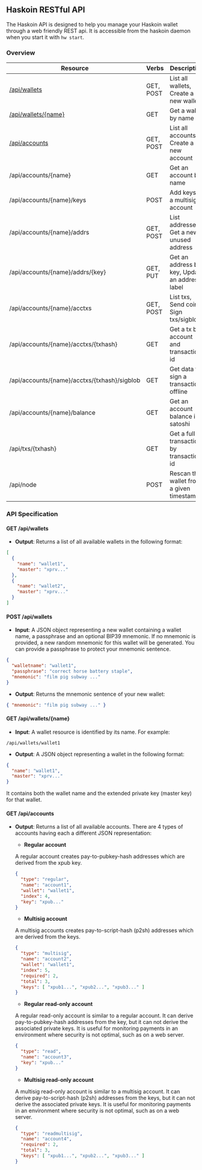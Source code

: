 ## Haskoin RESTful API

The Haskoin API is designed to help you manage your Haskoin wallet through a web friendly REST api. It is accessible from the haskoin daemon when you start it with `hw start`.

### Overview

| Resource                                     | Verbs     | Description                                    |
| -------------------------------------------- | --------- | ---------------------------------------------- |
| [/api/wallets](#get-apiwallets)              | GET, POST | List all wallets, Create a new wallet          |
| [/api/wallets/{name}](#get-apiwalletsname)   | GET       | Get a wallet by name                           |
| [/api/accounts](#get-apiaccounts)            | GET, POST | List all accounts, Create a new account        |
| /api/accounts/{name}                         | GET       | Get an account by name                         |
| /api/accounts/{name}/keys                    | POST      | Add keys to a multisig account                 |
| /api/accounts/{name}/addrs                   | GET, POST | List addresses, Get a new unused address       |
| /api/accounts/{name}/addrs/{key}             | GET, PUT  | Get an address by key, Update an address label |
| /api/accounts/{name}/acctxs                  | GET, POST | List txs, Send coins, Sign txs/sigblobs        |
| /api/accounts/{name}/acctxs/{txhash}         | GET       | Get a tx by account and transaction id         |
| /api/accounts/{name}/acctxs/{txhash}/sigblob | GET       | Get data to sign a transaction offline         |
| /api/accounts/{name}/balance                 | GET       | Get an account balance in satoshi              |
| /api/txs/{txhash}                            | GET       | Get a full transaction by transaction id       |
| /api/node                                    | POST      | Rescan the wallet from a given timestamp       |

### API Specification

#### GET /api/wallets

* **Output**: Returns a list of all available wallets in the following format:

```json
[
  {
    "name": "wallet1",
    "master": "xprv..."
  },
  {
    "name": "wallet2",
    "master": "xprv..."
  }
]
```

#### POST /api/wallets

* **Input**: A JSON object representing a new wallet containing a wallet name,
a passphrase and an optional BIP39 mnemonic. If no mnemonic is provided, a new
random mnemonic for this wallet will be generated. You can provide a passphrase
to protect your mnemonic sentence.

```json
{
  "walletname": "wallet1",
  "passphrase": "correct horse battery staple",
  "mnemonic": "film pig subway ..."
}
```

* **Output**: Returns the mnemonic sentence of your new wallet:

```json
{ "mnemonic": "film pig subway ..." }
```
#### GET /api/wallets/{name}

* **Input**: A wallet resource is identified by its name. For example:

```
/api/wallets/wallet1
```

* **Output**: A JSON object representing a wallet in the following format:

```json
{
  "name": "wallet1",
  "master": "xprv..."
}
```

It contains both the wallet name and the extended private key (master key) for
that wallet.

#### GET /api/accounts

* **Output**: Returns a list of all available accounts. There are 4 types of accounts
having each a different JSON representation:

  * **Regular account**
  
  A regular account creates pay-to-pubkey-hash addresses which are derived from the xpub key.

  ```json
  {
    "type": "regular",
    "name": "account1",
    "wallet": "wallet1",
    "index": 4,
    "key": "xpub..."
  }
  ```
  * **Multisig account**
  
  A multisig accounts creates pay-to-script-hash (p2sh) addresses which are derived from the keys.

  ```json
  {
    "type": "multisig",
    "name": "account2",
    "wallet": "wallet1",
    "index": 5,
    "required": 2,
    "total": 3,
    "keys": [ "xpub1...", "xpub2...", "xpub3..." ]
  }
  ```
  * **Regular read-only account**
  
  A regular read-only account is similar to a regular account. It can derive pay-to-pubkey-hash addresses
  from the key, but it can not derive the associated private keys. It is useful for monitoring payments
  in an environment where security is not optimal, such as on a web server.

  ```json
  {
    "type": "read",
    "name": "account3",
    "key": "xpub..."
  }
  ```
  
  * **Multisig read-only account**

  A multisig read-only account is similar to a multisig account. It can derive pay-to-script-hash (p2sh)
  addresses from the keys, but it can not derive the associated private keys. It is useful for monitoring
  payments in an environment where security is not optimal, such as on a web server.

  ```json
  {
    "type": "readmultisig",
    "name": "account4",
    "required": 2,
    "total": 3,
    "keys": [ "xpub1...", "xpub2...", "xpub3..." ]
  }
  ```
